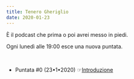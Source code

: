 ```yaml
---
title: Tenero Gheriglio
date: 2020-01-23
---
```

È il podcast che prima o poi avrei messo in piedi.
&nbsp;

Ogni lunedì alle 19:00 esce una nuova puntata.

&nbsp;

* Puntata #0 (23•1•2020) ☞[Introduzione](https://anchor.fm/miriana-novella7)

